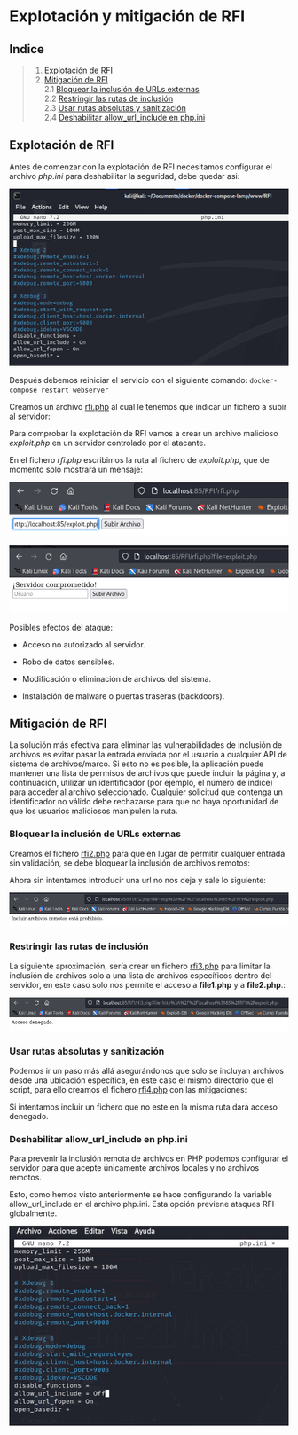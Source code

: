 # Explotación y mitigación de RFI


## Indice

> 1. [Explotación de RFI](#explotación-de-rfi)  
> 2. [Mitigación de RFI](#mitigación-de-rfi)  
>    2.1 [Bloquear la inclusión de URLs externas](#bloquear-la-inclusión-de-urls-externas)  
>    2.2 [Restringir las rutas de inclusión](#restringir-las-rutas-de-inclusión)  
>    2.3 [Usar rutas absolutas y sanitización](#usar-rutas-absolutas-y-sanitización)  
>    2.4 [Deshabilitar allow_url_include en php.ini](#deshabilitar-allow_url_include-en-phpini)  

## Explotación de RFI

Antes de comenzar con la explotación de RFI necesitamos configurar el archivo *php.ini* para deshabilitar la seguridad, debe quedar asi:

![php.ini](./Imagenes/1.png)

Después debemos reiniciar el servicio con el siguiente comando:
` docker-compose restart webserver `

Creamos un archivo [rfi.php](./Recursos/rfi.php) al cual le tenemos que indicar un fichero a subir al servidor:

Para comprobar la explotación de RFI vamos a crear un archivo malicioso *exploit.php* en un servidor controlado por el atacante.

En el fichero *rfi.php* escribimos la ruta al fichero de *exploit.php*, que de momento solo mostrará un mensaje:

![php.ini](./Imagenes/2.png)

![php.ini](./Imagenes/3.png)

Posibles efectos del ataque:

- Acceso no autorizado al servidor.

- Robo de datos sensibles.

- Modificación o eliminación de archivos del sistema.

- Instalación de malware o puertas traseras (backdoors).


## Mitigación de RFI

La solución más efectiva para eliminar las vulnerabilidades de inclusión de archivos es evitar pasar la entrada enviada por el usuario a cualquier API de sistema de archivos/marco. Si esto no es posible, la aplicación puede mantener una lista de permisos de archivos que puede incluir la página y, a continuación, utilizar un identificador (por ejemplo, el número de índice) para acceder al archivo seleccionado. Cualquier solicitud que contenga un identificador no válido debe rechazarse para que no haya oportunidad de que los usuarios maliciosos manipulen la ruta.

### Bloquear la inclusión de URLs externas

Creamos el fichero [rfi2.php](./Recursos/rfi2.php) para que en lugar de permitir cualquier entrada sin validación, se debe bloquear la inclusión de archivos remotos:

Ahora sin intentamos introducir una url no nos deja y sale lo siguiente:

![rfi2.php](./Imagenes/4.png)

### Restringir las rutas de inclusión

La siguiente aproximación, sería crear un fichero [rfi3.php](./Recursos/rfi3.php) para limitar la inclusión de archivos solo a una lista de archivos específicos dentro del servidor, en este caso solo nos permite el acceso a **file1.php** y a **file2.php**.:

![rfi3.php](./Imagenes/5.png)

### Usar rutas absolutas y sanitización

Podemos ir un paso más allá asegurándonos que solo se incluyan archivos desde una ubicación específica, en este caso el mismo directorio que el script, para ello creamos el fichero [rfi4.php](./Recursos/rfi4.php) con las mitigaciones:

Si intentamos incluir un fichero que no este en la misma ruta dará acceso denegado.

### Deshabilitar allow_url_include en php.ini

Para prevenir la inclusión remota de archivos en PHP podemos configurar el servidor para que acepte únicamente archivos locales y no archivos remotos.

Esto, como hemos visto anteriormente se hace configurando la variable allow_url_include en el archivo php.ini. Esta opción previene ataques RFI globalmente.

![php.ini](./Imagenes/6.png)
